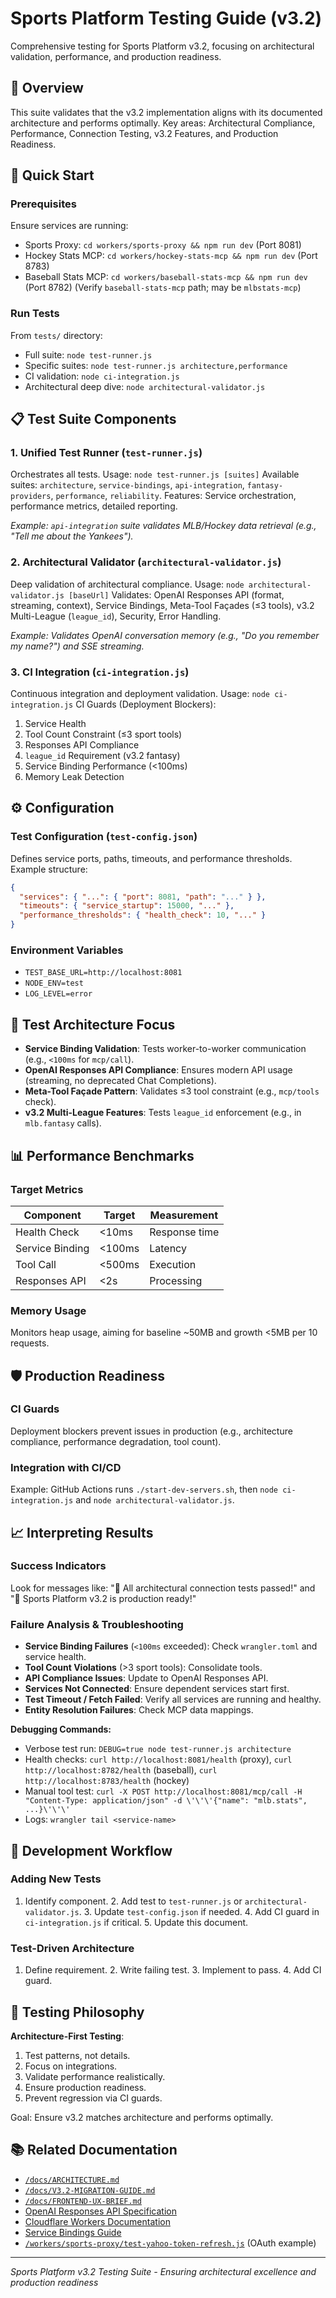 # Sports Platform Testing Guide (v3.2)

Comprehensive testing for Sports Platform v3.2, focusing on architectural validation, performance, and production readiness.

## 🎯 Overview

This suite validates that the v3.2 implementation aligns with its documented architecture and performs optimally.
Key areas: Architectural Compliance, Performance, Connection Testing, v3.2 Features, and Production Readiness.

## 🚀 Quick Start

### Prerequisites

Ensure services are running:
- Sports Proxy: `cd workers/sports-proxy && npm run dev` (Port 8081)
- Hockey Stats MCP: `cd workers/hockey-stats-mcp && npm run dev` (Port 8783)
- Baseball Stats MCP: `cd workers/baseball-stats-mcp && npm run dev` (Port 8782)
  (Verify `baseball-stats-mcp` path; may be `mlbstats-mcp`)

### Run Tests

From `tests/` directory:
- Full suite: `node test-runner.js`
- Specific suites: `node test-runner.js architecture,performance`
- CI validation: `node ci-integration.js`
- Architectural deep dive: `node architectural-validator.js`

## 📋 Test Suite Components

### 1. Unified Test Runner (`test-runner.js`)

Orchestrates all tests. Usage: `node test-runner.js [suites]`
Available suites: `architecture`, `service-bindings`, `api-integration`, `fantasy-providers`, `performance`, `reliability`.
Features: Service orchestration, performance metrics, detailed reporting.

*Example: `api-integration` suite validates MLB/Hockey data retrieval (e.g., "Tell me about the Yankees").*

### 2. Architectural Validator (`architectural-validator.js`)

Deep validation of architectural compliance. Usage: `node architectural-validator.js [baseUrl]`
Validates: OpenAI Responses API (format, streaming, context), Service Bindings, Meta-Tool Façades (≤3 tools), v3.2 Multi-League (`league_id`), Security, Error Handling.

*Example: Validates OpenAI conversation memory (e.g., "Do you remember my name?") and SSE streaming.*

### 3. CI Integration (`ci-integration.js`)

Continuous integration and deployment validation. Usage: `node ci-integration.js`
CI Guards (Deployment Blockers):
1. Service Health
2. Tool Count Constraint (≤3 sport tools)
3. Responses API Compliance
4. `league_id` Requirement (v3.2 fantasy)
5. Service Binding Performance (<100ms)
6. Memory Leak Detection

## ⚙️ Configuration

### Test Configuration (`test-config.json`)

Defines service ports, paths, timeouts, and performance thresholds.
Example structure:
```json
{
  "services": { "...": { "port": 8081, "path": "..." } },
  "timeouts": { "service_startup": 15000, "..." },
  "performance_thresholds": { "health_check": 10, "..." }
}
```

### Environment Variables

- `TEST_BASE_URL=http://localhost:8081`
- `NODE_ENV=test`
- `LOG_LEVEL=error`

## 🎯 Test Architecture Focus

- **Service Binding Validation**: Tests worker-to-worker communication (e.g., `<100ms` for `mcp/call`).
- **OpenAI Responses API Compliance**: Ensures modern API usage (streaming, no deprecated Chat Completions).
- **Meta-Tool Façade Pattern**: Validates ≤3 tool constraint (e.g., `mcp/tools` check).
- **v3.2 Multi-League Features**: Tests `league_id` enforcement (e.g., in `mlb.fantasy` calls).

## 📊 Performance Benchmarks

### Target Metrics

| Component       | Target | Measurement |
|-----------------|--------|-------------|
| Health Check    | <10ms  | Response time |
| Service Binding | <100ms | Latency     |
| Tool Call       | <500ms | Execution   |
| Responses API   | <2s    | Processing  |

### Memory Usage

Monitors heap usage, aiming for baseline ~50MB and growth <5MB per 10 requests.

## 🛡️ Production Readiness

### CI Guards

Deployment blockers prevent issues in production (e.g., architecture compliance, performance degradation, tool count).

### Integration with CI/CD

Example: GitHub Actions runs `./start-dev-servers.sh`, then `node ci-integration.js` and `node architectural-validator.js`.

## 📈 Interpreting Results

### Success Indicators

Look for messages like: "🎉 All architectural connection tests passed!" and "🚀 Sports Platform v3.2 is production ready!"

### Failure Analysis & Troubleshooting

- **Service Binding Failures** (`<100ms` exceeded): Check `wrangler.toml` and service health.
- **Tool Count Violations** (>3 sport tools): Consolidate tools.
- **API Compliance Issues**: Update to OpenAI Responses API.
- **Services Not Connected**: Ensure dependent services start first.
- **Test Timeout / Fetch Failed**: Verify all services are running and healthy.
- **Entity Resolution Failures**: Check MCP data mappings.

**Debugging Commands:**
- Verbose test run: `DEBUG=true node test-runner.js architecture`
- Health checks: `curl http://localhost:8081/health` (proxy), `curl http://localhost:8782/health` (baseball), `curl http://localhost:8783/health` (hockey)
- Manual tool test: `curl -X POST http://localhost:8081/mcp/call -H "Content-Type: application/json" -d \'\'\'{"name": "mlb.stats", ...}\'\'\'`
- Logs: `wrangler tail <service-name>`

## 🔧 Development Workflow

### Adding New Tests

1. Identify component. 2. Add test to `test-runner.js` or `architectural-validator.js`. 3. Update `test-config.json` if needed. 4. Add CI guard in `ci-integration.js` if critical. 5. Update this document.

### Test-Driven Architecture

1. Define requirement. 2. Write failing test. 3. Implement to pass. 4. Add CI guard.

## 🎯 Testing Philosophy

**Architecture-First Testing**:
1. Test patterns, not details.
2. Focus on integrations.
3. Validate performance realistically.
4. Ensure production readiness.
5. Prevent regression via CI guards.

Goal: Ensure v3.2 matches architecture and performs optimally.

## 📚 Related Documentation

- [`/docs/ARCHITECTURE.md`](../docs/ARCHITECTURE.md)
- [`/docs/V3.2-MIGRATION-GUIDE.md`](../docs/V3.2-MIGRATION-GUIDE.md)
- [`/docs/FRONTEND-UX-BRIEF.md`](../docs/FRONTEND-UX-BRIEF.md)
- [OpenAI Responses API Specification](https://platform.openai.com/docs/api-reference/responses)
- [Cloudflare Workers Documentation](https://developers.cloudflare.com/workers/)
- [Service Bindings Guide](https://developers.cloudflare.com/workers/runtime-apis/bindings/service-bindings/)
- [`/workers/sports-proxy/test-yahoo-token-refresh.js`](../workers/sports-proxy/test-yahoo-token-refresh.js) (OAuth example)

---

*Sports Platform v3.2 Testing Suite - Ensuring architectural excellence and production readiness*

